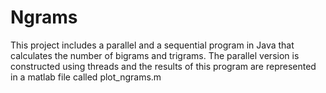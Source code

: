 # Ngrams
This project includes a parallel and a sequential program in Java that calculates the number of bigrams and trigrams.
The parallel version is constructed using threads and the results of this program are represented in a matlab file called plot_ngrams.m
